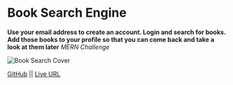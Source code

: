 # Book Search Engine

**Use your email address to create an account. Login and search for books. Add those books to your profile so that you can come back and take a look at them later**
_MERN Challenge_

![Book Search Cover](/public/booksearch.png)

[GitHub](https://github.com/MCannon33/book-search-engine) ||
[Live URL](https://floating-falls-36784.herokuapp.com/)
